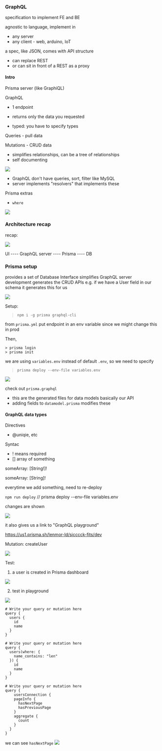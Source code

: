 ### GraphQL

specification to implement FE and BE

agnostic to language, implement in
- any server
- any client - web, arduino, IoT


a spec, like JSON, 
comes with API structure

- can replace REST
- or can sit in front of a REST as a proxy


#### Intro

Prisma server (like GraphiQL)

GraphQL
- 1 endpoint
- returns only the data you requested

- typed: you have to specify types

Queries - pull data

Mutations - CRUD data

- simplifies relationships, 
    can be a tree of relationships
- self documenting


![](2018-12-10-22-26-07.png)


- GraphQL don't have queries, sort, filter like MySQL
- server implements "resolvers" that implements these

Prisma extras
- `where`

![](2018-12-10-22-29-04.png)


### Architecture recap

recap:

![](2018-12-11-22-55-28.png)

UI ---- GraphQL server ---- Prisma ---- DB


### Prisma setup

provides a set of Database Interface
simplifies GraphQL server development
generates the CRUD APIs
e.g. if we have a User field in our schema
it generates this for us

![](2018-12-11-22-53-56.png)


Setup:

> `npm i -g prisma graphql-cli`

from `prisma.yml`
put endpoint in an env variable
since we might change this in prod

Then,
```
> prisma login
> prisma init
```

we are using `variables.env` instead of default `.env`, so we need to specify 

> `prisma deploy --env-file variables.env`

![](2018-12-11-22-33-33.png)

check out `prisma.graphql`
- this are the generated files for data models
basically our API
- adding fields to `datamodel.prisma` modifies these


#### GraphQL data types

Directives

- @uniqie, etc


Syntac
- ! means required
- [] array of something

someArray: [String!]!

someArray: [String]!


everytime we add something,
need to re-deploy

`npm run deploy`        // prisma deploy --env-file variables.env

changes are shown

![](2018-12-11-22-42-02.png)


it also gives us a link to "GraphQL playground"

https://us1.prisma.sh/lenmor-ld/sicccck-fits/dev


Mutation: createUser

![](2018-12-11-22-46-40.png)


Test:
1. a user is created in Prisma dashboard

![](2018-12-11-22-47-24.png)


2. test in playground

![](2018-12-11-22-48-32.png)

```
# Write your query or mutation here
query {
  users {
    id
    name
  }
}
```

```
# Write your query or mutation here
query {
  users(where: {
    name_contains: "len"
  }) {
    id
    name
  }
}
```


```
# Write your query or mutation here
query {
	usersConnection {
    pageInfo {
      hasNextPage
      hasPreviousPage
    }
    aggregate {
      count
    }
  }
}
```

we can see `hasNextPage`
![](2018-12-11-22-50-50.png)
